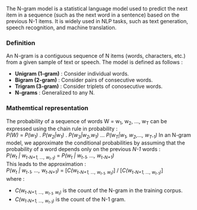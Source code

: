 The N-gram model is a statistical language model used to predict the next item in a sequence (such as the next word in a sentence) based on the previous N-1 items. It is widely used in NLP tasks, such as text generation, speech recognition, and machine translation.
### Definition
An N-gram is a contiguous sequence of N items (words, characters, etc.) from a given sample of text or speech. The model is defined as follows : 
- **Unigram (1-gram)** : Consider individual words.
- **Bigram (2-gram)** : Consider pairs of consecutive words.
- **Trigram (3-gram)** : Consider triplets of conosecutive words.
- **N-grams** : Generalized to any N.

### Mathemtical representation
The probability of a sequence of words W = w<sub>1</sub>, w<sub>2</sub>, ..., w<sub>T</sub> can be expressed using the chain rule in probability :  
*P(W)* = *P(w<sub>1</sub>)* . *P(w<sub>2</sub>|w<sub>1</sub>)* . *P(w<sub>3</sub>|w<sub>2</sub>,w<sub>1</sub>)* ... *P(w<sub>T</sub>|w<sub>1</sub>, w<sub>2</sub>,..., w<sub>T-1</sub>)*
In an N-gram model, we approximate the conditional probabilities by assuming that the probability of a word depends only on the previous *N-1* words :  
*P(w<sub>t</sub> | w<sub>t-N+1, ..., w<sub>t-1</sub>)* = *P(w<sub>t</sub> | w<sub>t-1</sub>, ..., w<sub>t-N+1</sub>)*  
This leads to the approximation :  
*P(w<sub>t</sub> | w<sub>t-1</sub>, ..., w<sub>t-N+1</sub>)* = [*C(w<sub>t-N+1, ..., w<sub>t-1</sub>, w<sub>t</sub>)*] / [*C(w<sub>t-N+1, ..., w<sub>t-1</sub>)*]  
where :  
- *C(w<sub>t-N+1, ..., w<sub>t-1</sub>, w<sub>t</sub>)* is the count of the N-gram in the training corpus.
- *C(w<sub>t-N+1, ..., w<sub>t-1</sub>)* is the count of the N-1 gram.
